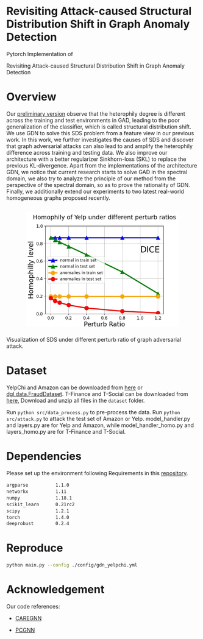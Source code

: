 # Revisiting Attack-caused Structural Distribution Shift in Graph Anomaly Detection
Pytorch Implementation of

Revisiting Attack-caused Structural Distribution Shift in Graph Anomaly Detection

# Overview
Our [preliminary version](https://github.com/blacksingular/wsdm_GDN) observe that the heterophily degree is different across the training and test environments in GAD, leading to the poor generalization of the classifier, which is called structural distribution shift. We use GDN to solve this SDS problem from a feature view in our previous work.
In this work, we further investigates the causes of SDS and discover that graph adversarial attacks can also lead to and amplify the heterophily difference across training and testing data. We also improve our architecture with a better regularizer Sinkhorn-loss (SKL) to replace the previous KL-divergence. Apart from the implementations of the architecture GDN, we notice that current research starts to solve GAD in the spectral domain, we also try to analyze the principle of our method from the perspective of the spectral domain, so as to prove the rationality of GDN. Finally, we additionally extend our experiments to two latest real-world homogeneous graphs proposed recently.


<h2 align="center">
<figure> <img src="figure/Yelp_homo_gap.jpg" height="300"></figure>
</h2>

Visualization of SDS under different perturb ratio of graph adversarial attack.

# Dataset
YelpChi and Amazon can be downloaded from [here](https://github.com/YingtongDou/CARE-GNN/tree/master/data) or [dgl.data.FraudDataset](https://docs.dgl.ai/api/python/dgl.data.html#fraud-dataset). T-Finance and T-Social can be downloaded from [here](https://drive.google.com/drive/folders/1PpNwvZx_YRSCDiHaBUmRIS3x1rZR7fMr?usp=sharing), Download and unzip all files in the `dataset` folder.

Run `python src/data_process.py` to pre-process the data.
Run `python src/attack.py` to attack the test set of Amazon or Yelp.
model_handler.py and layers.py are for Yelp and Amazon, while model_handler_homo.py and layers_homo.py are for T-Finance and T-Social.

# Dependencies
Please set up the environment following Requirements in this [repository](https://github.com/PonderLY/PC-GNN). 
```sh
argparse          1.1.0
networkx          1.11
numpy             1.18.1
scikit_learn      0.21rc2
scipy             1.2.1
torch             1.4.0
deeprobust        0.2.4
```

# Reproduce
```sh
python main.py --config ./config/gdn_yelpchi.yml
```

# Acknowledgement
Our code references:
- [CAREGNN](https://github.com/YingtongDou/CARE-GNN)

- [PCGNN](https://github.com/PonderLY/PC-GNN)
